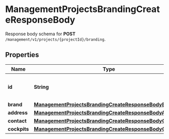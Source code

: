 

# ManagementProjectsBrandingCreateResponseBody

Response body schema for **POST** `/management/v1/projects/{projectId}/branding`.

## Properties

| Name | Type | Description |
|------------ | ------------- | ------------- |
|**id** | **String** | Unique identifier of the brand configuration. |
|**brand** | [**ManagementProjectsBrandingCreateResponseBodyBrand**](ManagementProjectsBrandingCreateResponseBodyBrand.md) |  |
|**address** | [**ManagementProjectsBrandingCreateResponseBodyAddress**](ManagementProjectsBrandingCreateResponseBodyAddress.md) |  |
|**contact** | [**ManagementProjectsBrandingCreateResponseBodyContact**](ManagementProjectsBrandingCreateResponseBodyContact.md) |  |
|**cockpits** | [**ManagementProjectsBrandingCreateResponseBodyCockpits**](ManagementProjectsBrandingCreateResponseBodyCockpits.md) |  |



